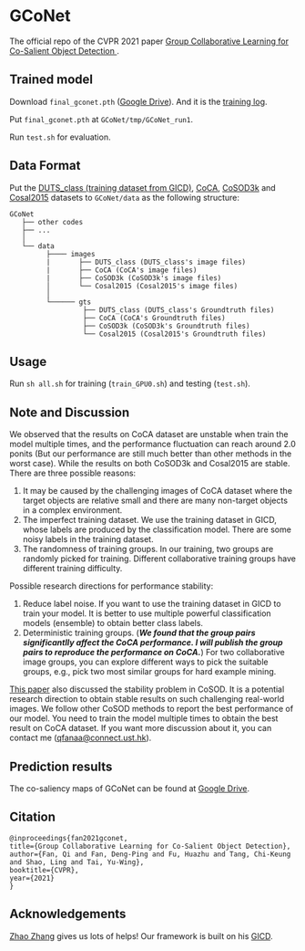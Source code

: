 # GCoNet
The official repo of the CVPR 2021 paper [Group Collaborative Learning for Co-Salient Object Detection ](https://arxiv.org/abs/2104.01108).


## Trained model
Download `final_gconet.pth` ([Google Drive](https://drive.google.com/file/d/1y1UxatK033mQz1GIA_tdElIHK-peVzz4/view?usp=sharing)). And it is the [training log](https://drive.google.com/file/d/1BBeRIEKjoewMrfwramoxxzJotBzRpuMb/view?usp=sharing).

Put `final_gconet.pth` at `GCoNet/tmp/GCoNet_run1`.

Run `test.sh` for evaluation.

## Data Format

  Put the [DUTS_class (training dataset from GICD)](https://drive.google.com/file/d/1Ej6FKifpRi1bx09I0r7D6MO-GI8SDu_M/view?usp=sharing), [CoCA](http://zhaozhang.net/coca.html), [CoSOD3k](http://dpfan.net/CoSOD3K/) and [Cosal2015]() datasets to `GCoNet/data` as the following structure:
  ```
  GCoNet
     ├── other codes
     ├── ...
     │ 
     └── data
           ├──── images
           |       ├── DUTS_class (DUTS_class's image files)
           |       ├── CoCA (CoCA's image files)
           |       ├── CoSOD3k (CoSOD3k's image files)
           │       └── Cosal2015 (Cosal2015's image files)
           │ 
           └────── gts
                    ├── DUTS_class (DUTS_class's Groundtruth files)
                    ├── CoCA (CoCA's Groundtruth files)
                    ├── CoSOD3k (CoSOD3k's Groundtruth files)
                    └── Cosal2015 (Cosal2015's Groundtruth files)
  ```  
  
<!-- USAGE EXAMPLES -->
## Usage

Run `sh all.sh` for training (`train_GPU0.sh`) and testing (`test.sh`).

## Note and Discussion

We observed that the results on CoCA dataset are unstable when train the model multiple times, and the performance fluctuation can reach around 2.0 ponits (But our performance are still much better than other methods in the worst case). While the results on both CoSOD3k and Cosal2015 are stable. There are three possible reasons:

1.	It may be caused by the challenging images of CoCA dataset where the target objects are relative small and there are many non-target objects in a complex environment.
2.	The imperfect training dataset. We use the training dataset in GICD, whose labels are produced by the classification model. There are some noisy labels in the training dataset.
3.	The randomness of training groups. In our training, two groups are randomly picked for training. Different collaborative training groups have different training difficulty.

Possible research directions for performance stability:

1.	Reduce label noise. If you want to use the training dataset in GICD to train your model. It is better to use multiple powerful classification models (ensemble) to obtain better class labels.
2.	Deterministic training groups. (***We found that the group pairs significantlly affect the CoCA performance. I will publish the group pairs to reproduce the performance on CoCA.***) For two collaborative image groups, you can explore different ways to pick the suitable groups, e.g., pick two most similar groups for hard example mining.

[This paper](https://arxiv.org/abs/2007.03380) also discussed the stability problem in CoSOD. It is a potential research direction to obtain stable results on such challenging real-world images. We follow other CoSOD methods to report the best performance of our model. You need to train the model multiple times to obtain the best result on CoCA dataset. If you want more discussion about it, you can contact me (qfanaa@connect.ust.hk).

## Prediction results
The co-saliency maps of GCoNet can be found at [Google Drive](https://drive.google.com/file/d/17LgbcwGNK1DFl9jRAoMxF2796YlQYR4a/view?usp=sharing).




## Citation
  ```
@inproceedings{fan2021gconet,
  title={Group Collaborative Learning for Co-Salient Object Detection},
  author={Fan, Qi and Fan, Deng-Ping and Fu, Huazhu and Tang, Chi-Keung and Shao, Ling and Tai, Yu-Wing},
  booktitle={CVPR},
  year={2021}
}
  ```

## Acknowledgements
[Zhao Zhang](https://github.com/zzhanghub) gives us lots of helps! Our framework is built on his [GICD](https://github.com/zzhanghub/gicd/edit/master/README.md).
